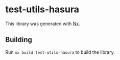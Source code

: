 # test-utils-hasura

This library was generated with [Nx](https://nx.dev).

## Building

Run `nx build test-utils-hasura` to build the library.
